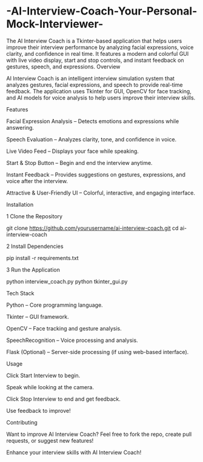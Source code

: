 # -AI-Interview-Coach-Your-Personal-Mock-Interviewer-
The AI Interview Coach is a Tkinter-based application that helps users improve their interview performance by analyzing facial expressions, voice clarity, and confidence in real time. It features a modern and colorful GUI with live video display, start and stop controls, and instant feedback on gestures, speech, and expressions. 
 Overview

AI Interview Coach is an intelligent interview simulation system that analyzes gestures, facial expressions, and speech to provide real-time feedback. The application uses Tkinter for GUI, OpenCV for face tracking, and AI models for voice analysis to help users improve their interview skills.

Features

 Facial Expression Analysis – Detects emotions and expressions while answering.

 Speech Evaluation – Analyzes clarity, tone, and confidence in voice.

 Live Video Feed – Displays your face while speaking.

 Start & Stop Button – Begin and end the interview anytime.

 Instant Feedback – Provides suggestions on gestures, expressions, and voice after the interview.

 Attractive & User-Friendly UI – Colorful, interactive, and engaging interface.



 Installation

1 Clone the Repository

git clone https://github.com/yourusername/ai-interview-coach.git
cd ai-interview-coach

2 Install Dependencies

pip install -r requirements.txt

3 Run the Application

python interview_coach.py
python tkinter_gui.py

 Tech Stack

Python – Core programming language.

Tkinter – GUI framework.

OpenCV – Face tracking and gesture analysis.

SpeechRecognition – Voice processing and analysis.

Flask (Optional) – Server-side processing (if using web-based interface).

 Usage

Click Start Interview to begin.

Speak while looking at the camera.

Click Stop Interview to end and get feedback.

Use feedback to improve!

 Contributing

Want to improve AI Interview Coach? Feel free to fork the repo, create pull requests, or suggest new features!



 Enhance your interview skills with AI Interview Coach! 
